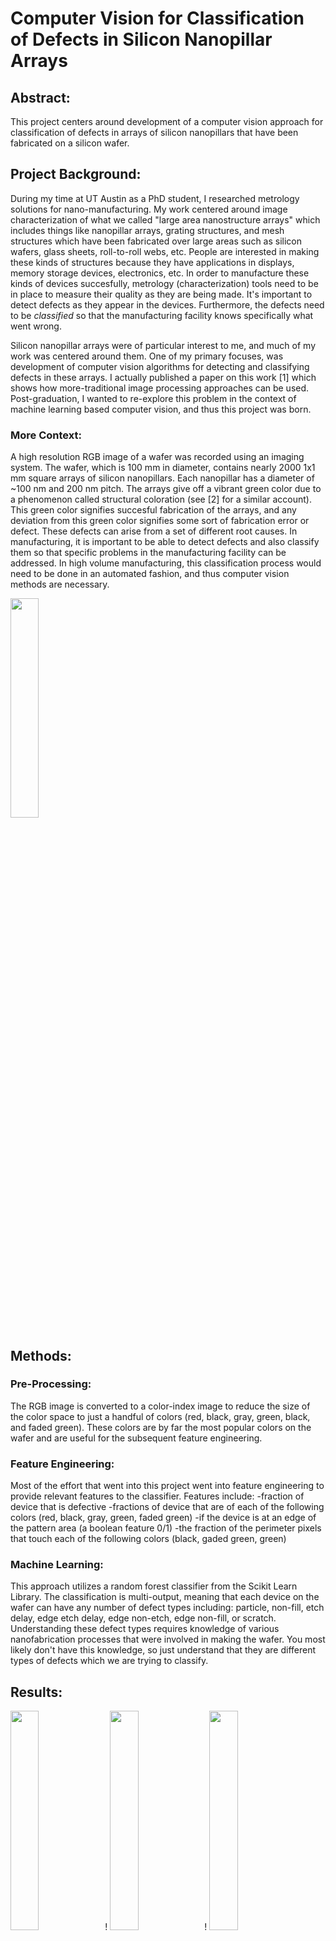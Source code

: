 # Computer Vision for Classification of Defects in Silicon Nanopillar Arrays
## Abstract:
This project centers around development of a computer vision approach for classification of defects in arrays of silicon nanopillars that have been fabricated on a silicon wafer.

## Project Background:
During my time at UT Austin as a PhD student, I researched metrology solutions for nano-manufacturing. My work centered around image characterization of what we called "large area nanostructure arrays" which includes things like nanopillar arrays, grating structures, and mesh structures which have been fabricated over large areas such as silicon wafers, glass sheets, roll-to-roll webs, etc. People are interested in making these kinds of structures because they have applications in displays, memory storage devices, electronics, etc. In order to manufacture these kinds of devices succesfully, metrology (characterization) tools need to be in place to measure their quality as they are being made. It's important to detect defects as they appear in the devices. Furthermore, the defects need to be *classified* so that the manufacturing facility knows specifically what went wrong. 

Silicon nanopillar arrays were of particular interest to me, and much of my work was centered around them. One of my primary focuses, was development of computer vision algorithms for detecting and classifying defects in these arrays. I actually published a paper on this work [1] which shows how more-traditional image processing approaches can be used. Post-graduation, I wanted to re-explore this problem in the context of machine learning based computer vision, and thus this project was born.

### More Context:
A high resolution RGB image of a wafer was recorded using an imaging system. The wafer, which is 100 mm in diameter, contains nearly 2000 1x1 mm square arrays of silicon nanopillars. Each nanopillar has a diameter of ~100 nm and 200 nm pitch. The arrays give off a vibrant green color due to a phenomenon called structural coloration (see [2] for a similar account). This green color signifies succesful fabrication of the arrays, and any deviation from this green color signifies some sort of fabrication error or defect. These defects can arise from a set of different root causes. In manufacturing, it is important to be able to detect defects and also classify them so that specific problems in the manufacturing facility can be addressed. In high volume manufacturing, this classification process would need to be done in an automated fashion, and thus computer vision methods are necessary.

<img src="https://github.com/gaw1ik/nanopillar-computer-vision/blob/master/RGB_jpg.jpg" width="30%">

## Methods:

### Pre-Processing:
  The RGB image is converted to a color-index image to reduce the size of the color space to just a handful of colors (red, black, gray, green, black, and faded green). These colors are by far the most popular colors on the wafer and are useful for the subsequent feature engineering.  

### Feature Engineering:
Most of the effort that went into this project went into feature engineering to provide relevant features to the classifier. Features include: 
  -fraction of device that is defective
  -fractions of device that are of each of the following colors (red, black, gray, green, faded green)
  -if the device is at an edge of the pattern area (a boolean feature 0/1)
  -the fraction of the perimeter pixels that touch each of the following colors (black, gaded green, green)
  
### Machine Learning:
This approach utilizes a random forest classifier from the Scikit Learn Library. The classification is multi-output, meaning that each device on the wafer can have any number of defect types including: particle, non-fill, etch delay, edge etch delay, edge non-etch, edge non-fill, or scratch. Understanding these defect types requires knowledge of various nanofabrication processes that were involved in making the wafer. You most likely don't have this knowledge, so just understand that they are different types of defects which we are trying to classify.

## Results:

<img src="https://github.com/gaw1ik/nanopillar-computer-vision/blob/master/classification_image_p_predict.jpg" width="30%">!
<img src="https://github.com/gaw1ik/nanopillar-computer-vision/blob/master/classification_image_eed_predict.jpg" width="30%">!
<img src="https://github.com/gaw1ik/nanopillar-computer-vision/blob/master/classification_image_nf_predict.jpg" width="30%">

## Outstanding Issues:
1. Certain types of defects were either over- or under-represented in the training dataset, causing clear biases in the classification. Edge non-fill, for instance, has only a few instances on the entire wafer and happened to not be randomly sampled for the training dataset and therefore is not represented at all. Manually, devices impacted by edge non-fill can be forced to be a part of the training dataset, although the training will still suffer from having so few instances. On the other hand, edge etch delay seems over-represented. The training set could be forced to have a uniform amount of training examples of each type.
2. 

## References:
[1] ASME Paper.

[2] https://www.osapublishing.org/oe/abstract.cfm?uri=oe-26-23-30952
